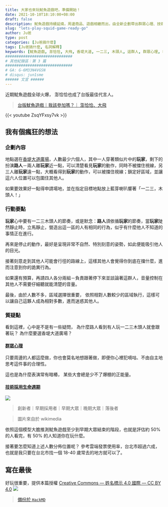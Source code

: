 ```yaml
---
title: 大家也來玩魷魚遊戲吧，準備開始！
date: 2021-10-10T18:10:00+08:00
draft: false
description: 魷魚遊戲持續延燒，周邊商品、遊戲相繼而出，由全新企劃帶出群眾心理、技術採用生命週期的概念。
slug: "lets-play-squid-game-ready-go"
author: Ju爸
type: post
categories: [Ju爸搞什麼]
tags: [Ju爸搞什麼, 名詞解釋]
keywords: [魷魚遊戲, 澎恰恰, 大飛, 香堤大道, 一二三, 木頭人, 這群人, 群眾心理, 暗樁, 正能量, 技術採用生命週期, 創新者, 早期採用者, 早期大眾, 晚期大眾, 落後者, 雲端發票, 擋什麼, 質疑點]
##############################
# 其他紀錄區：第 3 篇
##############################
# GA: G-6M33N4VGSN
# disqus: jun1sme
###### 文宣 ######
---
```


近期魷魚遊戲全球火爆，
澎恰恰也成了台版最佳代言人。

> [台版魷魚遊戲｜我該參加嗎？｜ 澎恰恰、大飛](https://youtu.be/ZsqYFxsy7vk)

{{< youtube ZsqYFxsy7vk >}}

## 我有個瘋狂的想法
### 企劃內容
地點選在<u>香堤大道廣場</u>，人數最少六個人，其中一人穿著類似片中的**玩家**，剩下的扮演**路人**－兩人離**玩家**近一點，可以清楚看見**玩家**的動作，同時不被擋住視線，另三人離**玩家**遠一點，大概看得到**玩家**的動作，可以被擋住視線；鎖定好區域，並讓這六人位置可以包圍住其他人。

如果要效果好一點得申請場地，並在指定目標地點放上藍芽喇叭響著「一二三，木頭人！」

### 行動要點
**玩家**心中要有一二三木頭人的節奏，或是默念：**路人**須依循**玩家**的節奏，當**玩家**陡然靜止時，立馬靜止，營造出這一區的人有相同的行為，似乎有什麼他人不知道的事情正在進行。

再來是停止的動作，最好是呈現非常不自然、特別刻意的姿勢，如此便能吸引他人的目光。

接著刻意走到其他人可能會行徑的路線上，這樣其他人會覺得你到底在擋什麼，進而注意到你的詭異行為。

如果還有預算，再請四人各分兩組－負責跟著停下來並談論著這群人，音量控制在其他人不需要仔細聽就能清楚的音量。

最後，由於人數不多，區域選擇很重要，
依照相對人數較少的區域執行，這樣可以讓自己這夥人成為相對多數，進而迷惑其他人。

### 質疑點
看到這裡，心中是不是有一些疑問，
為什麼路人看到有人玩一二三木頭人就會跟著玩？
為什麼要選香堤大道廣場？

#### [群眾心理](https://zh.wikipedia.org/wiki/%E7%BE%A4%E7%9C%BE%E5%BF%83%E7%90%86%E5%AD%B8)
只要周邊的人都這麼做，你也會莫名地想跟著做，即便你心裡犯嘀咕、不由自主地思考這件事的合理性。

這也是為什麼表演常有暗樁，
某些大會總是少不了爆棚的正能量。

#### [技術採用生命週期](https://en.wikipedia.org/wiki/Technology_adoption_life_cycle)

![](https://upload.wikimedia.org/wikipedia/en/4/45/DiffusionOfInnovation.png)
> 創新者｜早期採用者｜早期大眾｜晚期大眾｜落後者

> 圖片來自於 wikimedia

依照這個模型大膽推測魷魚遊戲至少到早期大眾結束的階段，也就是評估約 50% 的人看完，有 50% 的人知道你在玩什麼。

接著要怎麼知道上述人數分佈位置呢？
參考雲端發票使用率，台北市超過六成，
也就是我只要在台北市找一個 18-40 歲常去的地方就可以了。

## 寫在最後
好玩很重要，提供本篇授權 [Creative Commons — 姓名標示 4.0 國際 — CC BY 4.0](https://creativecommons.org/licenses/by/4.0/deed.zh_TW)
![](https://upload.wikimedia.org/wikipedia/commons/1/16/CC-BY_icon.svg)

> [備份於 `HackMD`](https://hackmd.io/@Jun1sMe/lets-play-squid-game-ready-go)
